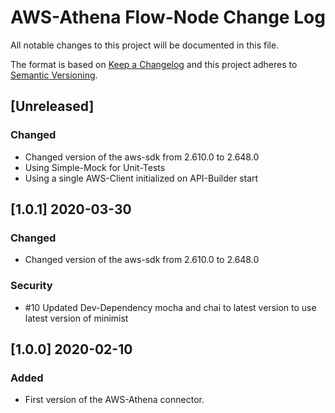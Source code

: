 # AWS-Athena Flow-Node Change Log
All notable changes to this project will be documented in this file.

The format is based on [Keep a Changelog](http://keepachangelog.com/)
and this project adheres to [Semantic Versioning](http://semver.org/).

## [Unreleased]
### Changed
- Changed version of the aws-sdk from 2.610.0 to 2.648.0
- Using Simple-Mock for Unit-Tests
- Using a single AWS-Client initialized on API-Builder start

## [1.0.1] 2020-03-30
### Changed
- Changed version of the aws-sdk from 2.610.0 to 2.648.0
### Security
- #10 Updated Dev-Dependency mocha and chai to latest version to use latest version of minimist

## [1.0.0] 2020-02-10
### Added
- First version of the AWS-Athena connector.
